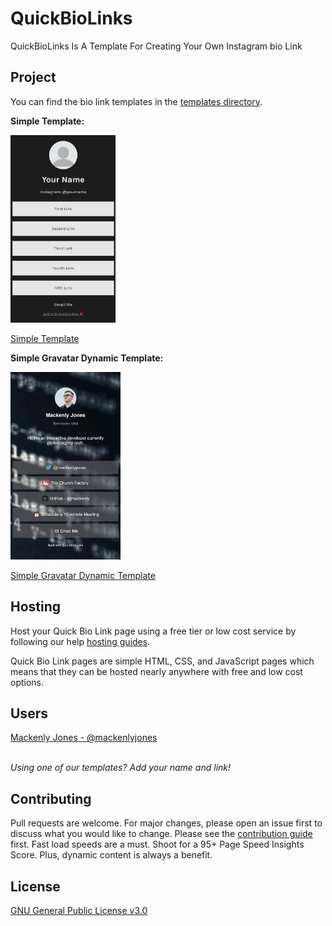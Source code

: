 # QuickBioLinks
 QuickBioLinks Is A Template For Creating Your Own Instagram bio Link

## Project
You can find the bio link templates in the [templates directory](https://github.com/mackenly/quickbiolinks/tree/master/templates).

**Simple Template:**

<img src="readme-images/simple-phone.png" alt="Screenshot of Simple template." height="300">

[Simple Template](templates/simple/index.html)

**Simple Gravatar Dynamic Template:**

<img src="readme-images/simple-gravatar-dynamic-phone.jpg" alt="Screenshot of Simple Gravatar Dynamic Phone template." height="300">

[Simple Gravatar Dynamic Template](templates/simple-gravatar-dynamic/README.md)

## Hosting
Host your Quick Bio Link page using a free tier or low cost service by following our help [hosting guides](HOSTING.md).

Quick Bio Link pages are simple HTML, CSS, and JavaScript pages which means that they can be hosted nearly anywhere with free and low cost options.

## Users
[Mackenly Jones - @mackenlyjones](https://links.mackenly.com/)

<br>*Using one of our templates? Add your name and link!*

## Contributing
Pull requests are welcome. For major changes, please open an issue first to discuss what you would like to change. Please see the [contribution guide](https://github.com/mackenly/quickbiolinks/blob/master/CONTRIBUTING.md) first. Fast load speeds are a must. Shoot for a 95+ Page Speed Insights Score. Plus, dynamic content is always a benefit.

## License
[GNU General Public License v3.0](https://github.com/mackenly/quickbiolinks/blob/master/LICENSE)